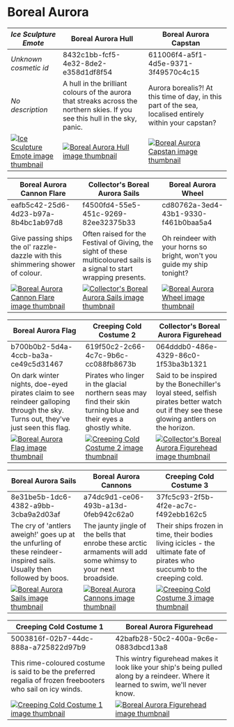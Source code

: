 # Boreal Aurora

| *Ice Sculpture Emote* | Boreal Aurora Hull | Boreal Aurora Capstan |
| --------------------- | ------------------ | --------------------- |
| *Unknown cosmetic id* | 8432c1bb-fcf5-4e32-8de2-e358d1df8f54 | 611006f4-a5f1-4d5e-9371-3f49570c4c15 |
| *No description* | A hull in the brilliant colours of the aurora that streaks across the northern skies. If you see this hull in the sky, panic. | Aurora borealis?! At this time of day, in this part of the sea, localised entirely within your capstan? |
| [![*Ice Sculpture Emote* image thumbnail](https://cdn.merciasquill.com/images/67035fed8ad30bf0035179c4)](https://seaofthieves.wiki.gg/wiki/Ice_Sculpture_Emote) | [![Boreal Aurora Hull image thumbnail](https://seaofthieves.wiki.gg/images/3/31/Boreal_Aurora_Hull.png)](https://seaofthieves.wiki.gg/wiki/Boreal_Aurora_Hull) | [![Boreal Aurora Capstan image thumbnail](https://seaofthieves.wiki.gg/images/c/cc/Boreal_Aurora_Capstan.png)](https://seaofthieves.wiki.gg/wiki/Boreal_Aurora_Capstan) |

| Boreal Aurora Cannon Flare | Collector's Boreal Aurora Sails | Boreal Aurora Wheel |
| -------------------------- | ------------------------------- | ------------------- |
| eafb5c42-25d6-4d23-b97a-8b4bc1ab97d8 | f4500fd4-55e5-451c-9269-82ee32375b33 | cd80762a-3ed4-43b1-9330-f461b0baa5a4 |
| Give passing ships the ol' razzle-dazzle with this shimmering shower of colour. | Often raised for the Festival of Giving, the sight of these multicoloured sails is a signal to start wrapping presents. | Oh reindeer with your horns so bright, won't you guide my ship tonight? |
| [![Boreal Aurora Cannon Flare image thumbnail](https://seaofthieves.wiki.gg/images/0/03/Boreal_Aurora_Cannon_Flare.png)](https://seaofthieves.wiki.gg/wiki/Boreal_Aurora_Cannon_Flare) | [![Collector's Boreal Aurora Sails image thumbnail](https://seaofthieves.wiki.gg/images/4/4f/Collector%27s_Boreal_Aurora_Sails.png)](https://seaofthieves.wiki.gg/wiki/Collector's_Boreal_Aurora_Sails) | [![Boreal Aurora Wheel image thumbnail](https://seaofthieves.wiki.gg/images/e/ec/Boreal_Aurora_Wheel.png)](https://seaofthieves.wiki.gg/wiki/Boreal_Aurora_Wheel) |

| Boreal Aurora Flag | Creeping Cold Costume 2 | Collector's Boreal Aurora Figurehead |
| ------------------ | ----------------------- | ------------------------------------ |
| b700b0b2-5d4a-4ccb-ba3a-ce49c5d31467 | 619f50c2-2c66-4c7c-9b6c-cc088fb8673b | 064dddb0-486e-4329-86c0-1f53ba3b1321 |
| On dark winter nights, doe-eyed pirates claim to see reindeer galloping through the sky. Turns out, they've just seen this flag. | Pirates who linger in the glacial northern seas may find their skin turning blue and their eyes a ghostly white. | Said to be inspired by the Bonechiller's loyal steed, selfish pirates better watch out if they see these glowing antlers on the horizon. |
| [![Boreal Aurora Flag image thumbnail](https://seaofthieves.wiki.gg/images/d/d5/Boreal_Aurora_Flag.png)](https://seaofthieves.wiki.gg/wiki/Boreal_Aurora_Flag) | [![Creeping Cold Costume 2 image thumbnail](https://seaofthieves.wiki.gg/images/1/1f/Creeping_Cold_Costume_2.png)](https://seaofthieves.wiki.gg/wiki/Creeping_Cold_Costume_2) | [![Collector's Boreal Aurora Figurehead image thumbnail](https://seaofthieves.wiki.gg/images/4/46/Collector%27s_Boreal_Aurora_Figurehead.png)](https://seaofthieves.wiki.gg/wiki/Collector's_Boreal_Aurora_Figurehead) |

| Boreal Aurora Sails | Boreal Aurora Cannons | Creeping Cold Costume 3 |
| ------------------- | --------------------- | ----------------------- |
| 8e31be5b-1dc6-4382-a9bb-3cba9a2d03af | a74dc9d1-ce06-493b-a13d-0feb942c62a0 | 37fc5c93-2f5b-4f2e-ac7c-f492ebb162c5 |
| The cry of 'antlers aweigh!' goes up at the unfurling of these reindeer-inspired sails. Usually then followed by boos. | The jaunty jingle of the bells that enrobe these arctic armaments will add some whimsy to your next broadside. | Their ships frozen in time, their bodies living icicles - the ultimate fate of pirates who succumb to the creeping cold. |
| [![Boreal Aurora Sails image thumbnail](https://seaofthieves.wiki.gg/images/5/5e/Boreal_Aurora_Sails.png)](https://seaofthieves.wiki.gg/wiki/Boreal_Aurora_Sails) | [![Boreal Aurora Cannons image thumbnail](https://seaofthieves.wiki.gg/images/2/2c/Boreal_Aurora_Cannons.png)](https://seaofthieves.wiki.gg/wiki/Boreal_Aurora_Cannons) | [![Creeping Cold Costume 3 image thumbnail](https://seaofthieves.wiki.gg/images/e/e5/Creeping_Cold_Costume_3.png)](https://seaofthieves.wiki.gg/wiki/Creeping_Cold_Costume_3) |

| Creeping Cold Costume 1 | Boreal Aurora Figurehead |
| ----------------------- | ------------------------ |
| 5003816f-02b7-44dc-888a-a725822d97b9 | 42bafb28-50c2-400a-9c6e-0883dbcd13a8 |
| This rime-coloured costume is said to be the preferred regalia of frozen freebooters who sail on icy winds. | This wintry figurehead makes it look like your ship's being pulled along by a reindeer. Where it learned to swim, we'll never know. |
| [![Creeping Cold Costume 1 image thumbnail](https://seaofthieves.wiki.gg/images/d/d0/Creeping_Cold_Costume_1.png)](https://seaofthieves.wiki.gg/wiki/Creeping_Cold_Costume_1) | [![Boreal Aurora Figurehead image thumbnail](https://seaofthieves.wiki.gg/images/f/f1/Boreal_Aurora_Figurehead.png)](https://seaofthieves.wiki.gg/wiki/Boreal_Aurora_Figurehead) |

